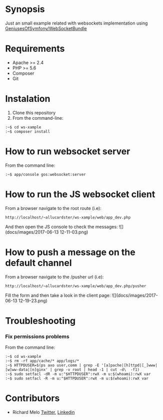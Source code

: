 Synopsis
========

Just an small example related with websockets implementation using [GeniusesOfSymfony/WebSocketBundle](https://github.com/GeniusesOfSymfony/WebSocketBundle)

Requirements
============

- Apache >= 2.4
- PHP >= 5.6
- Composer
- Git

Instalation
===========

1. Clone this repository
2. From the command-line:

```
:~$ cd ws-xample
:~$ composer install
```

How to run websocket server
===========================

From the command line:
```
:~$ app/console gos:websocket:server
```

How to run the JS websocket client
==================================

From a browser navigate to the root route (i.e):
```
http://localhost/~allucardster/ws-xample/web/app_dev.php
```
And then open the JS console to check the messages:
![](docs/images/2017-06-13 12-11-03.png)

How to push a message on the default channel
============================================

From a browser navigate to the /pusher url (i.e):
```
http://localhost/~allucardster/ws-xample/web/app_dev.php/pusher
```
Fill the form and then take a look in the client page:
![](docs/images/2017-06-13 12-19-23.png)

Troubleshooting
==============

### Fix permissions problems ###

From the command line:
```
:~$ cd ws-xample
:~$ rm -rf app/cache/* app/logs/*
:~$ HTTPDUSER=$(ps axo user,comm | grep -E '[a]pache|[h]ttpd|[_]www|[w]ww-data|[n]ginx' | grep -v root | head -1 | cut -d\  -f1)
:~$ sudo setfacl -dR -m u:"$HTTPDUSER":rwX -m u:$(whoami):rwX var
:~$ sudo setfacl -R -m u:"$HTTPDUSER":rwX -m u:$(whoami):rwX var
```

Contributors
============

- Richard Melo [Twitter](@allucardster), [Linkedin](https://co.linkedin.com/in/richardmelo)

